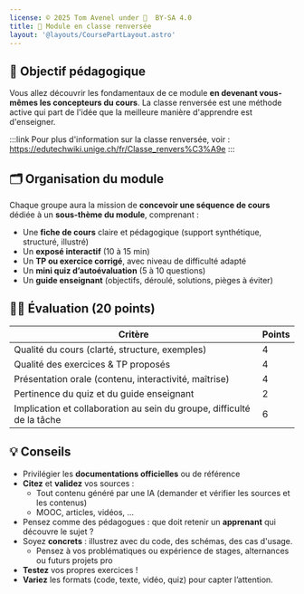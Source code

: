 ```yaml
---
license: © 2025 Tom Avenel under 󰵫  BY-SA 4.0
title: 🎯 Module en classe renversée
layout: '@layouts/CoursePartLayout.astro'
---
```


## 🧠 Objectif pédagogique

Vous allez découvrir les fondamentaux de ce module **en devenant vous-mêmes les concepteurs du cours**. La classe renversée est une méthode active qui part de l'idée que la meilleure manière d'apprendre est d'enseigner.

:::link
Pour plus d'information sur la classe renversée, voir : <https://edutechwiki.unige.ch/fr/Classe_renvers%C3%A9e>
:::

## 🗂️ Organisation du module

Chaque groupe aura la mission de **concevoir une séquence de cours** dédiée à un **sous-thème du module**, comprenant :

- Une **fiche de cours** claire et pédagogique (support synthétique, structuré, illustré)
- Un **exposé interactif** (10 à 15 min)
- Un **TP ou exercice corrigé**, avec niveau de difficulté adapté
- Un **mini quiz d’autoévaluation** (5 à 10 questions)
- Un **guide enseignant** (objectifs, déroulé, solutions, pièges à éviter)

## 🧑‍🏫 Évaluation (20 points)

| Critère                                                    | Points |
| ---------------------------------------------------------- | ------ |
| Qualité du cours (clarté, structure, exemples)                            | 4      |
| Qualité des exercices & TP proposés                                         | 4      |
| Présentation orale (contenu, interactivité, maîtrise)                     | 4      |
| Pertinence du quiz et du guide enseignant                                 | 2      |
| Implication et collaboration au sein du groupe, difficulté de la tâche    | 6      |


## 💡 Conseils

- Privilégier les **documentations officielles** ou de référence
- **Citez** et **validez** vos sources :
  - Tout contenu généré par une IA (demander et vérifier les sources et les contenus)
  - MOOC, articles, vidéos, …
- Pensez comme des pédagogues : que doit retenir un **apprenant** qui découvre le sujet ?
- Soyez **concrets** : illustrez avec du code, des schémas, des cas d'usage.
  - Pensez à vos problématiques ou expérience de stages, alternances ou futurs projets pro
- **Testez** vos propres exercices !
- **Variez** les formats (code, texte, vidéo, quiz) pour capter l’attention.

